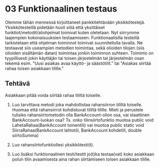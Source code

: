 # 03 Funktionaalinen testaus

Olemme tähän mennessä kirjoittaneet pankkitehtävään yksikkötestejä. Yksikkötesteillä pidetään huoli siitä että yksittäiset funktiot/metodit/aliohjelmat toimivat kuten oletetaan. Nyt siirrymme laajempien kokonaisuuksien testaamiseen.
Funktionaalisilla testeillä tarkistetaan että ohjelman toiminnot toimivat suunnitellulla tavalla. Ne testaavat siis useampien metodien toimintaa, sekä olioiden tilojen (siis olioiden sisältämän datan) toimintaa jonkin toiminnon suhteen. Toiminto on tyypillisesti jokin käyttäjän tai toisen järjestelmän tai järjestelmän osan tekemä esim. "Uusi asiakas avaa käyttö- ja säästötilit." tai "Asiakas siirtää rahaa toisen asiakkaan tilille."

## Tehtävä

Asiakkaan pitää voida siirtää rahaa tililtä toiselle.

1. Luo tarvittava metodi joka mahdollistaa rahansiirron tililtä toiselle. Huomaa että rahansiirrot kohdistuvat tililtä tilille. Mieti ja perustele tulisiko rahansiirtometodin olla BankAccount-olion osa, vai staattinen BankAccount-luokan osa? Ts. onko tilinsiirtofunktio muotoa
	public void LahetaRahaa(BankAccount toinentili)
	vai muotoa
	public static void SiirraRahaa(BankAccount lahtotili, BankAccount kohdetili, double siirtoSumma)

2. Luo rahansiirtofunktiollesi yksikkötesti(t).

3. Luo lisäksi funktionaalinen testi/testit jo(t)ka testaa(vat) koko asiakkaan polun tilin avaamisesta aina rahan siirtämiseen toisen asiakkaan tilille.
